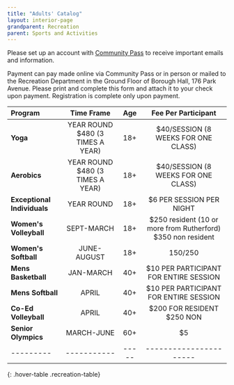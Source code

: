 ```yaml
---
title: "Adults' Catalog"
layout: interior-page
grandparent: Recreation
parent: Sports and Activities
---
```


Please set up an account with [Community Pass]({{site.data.links.community-pass.href}}) to receive important emails and information. 

Payment can pay made online via Community Pass or in person or mailed to the Recreation Department in the Ground Floor of Borough Hall, 176 Park Avenue. Please print and complete this form and attach it to your check upon payment. Registration is complete only upon payment.


| Program | Time Frame | Age |	Fee Per Participant |
|:--------|:----------:|:---:|:-------------------:|
| **Yoga**    | YEAR ROUND $480 (3 TIMES A YEAR)  | 18+ | $40/SESSION (8 WEEKS FOR ONE CLASS)  |
| **Aerobics**| YEAR ROUND $480 (3 TIMES A YEAR)  | 18+ | $40/SESSION (8 WEEKS FOR ONE CLASS)  |
| **Exceptional Individuals**| YEAR ROUND | 18+ | $6 PER SESSION PER NIGHT  |
| **Women's Volleyball**| SEPT-MARCH | 18+ | $250 resident (10 or more from Rutherford) $350 non resident   |
| **Women's Softball**| JUNE-AUGUST | 18+ |$150 /$250   |
| **Mens Basketball**| JAN-MARCH | 40+ |$10 PER PARTICIPANT FOR ENTIRE SESSION    |
| **Mens Softball**| APRIL | 40+ |$10 PER PARTICIPANT FOR ENTIRE SESSION    |
| **Co-Ed Volleyball**| APRIL | 40+ |$200 FOR RESIDENT $250 NON     |
| **Senior Olympics**| MARCH-JUNE | 60+ |$5   |
|---------|-----------|-----|----------------------|
{: .hover-table .recreation-table}
